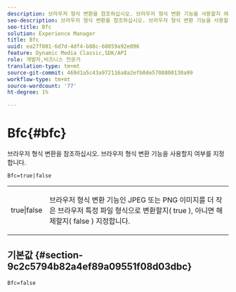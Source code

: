 ```yaml
---
description: 브라우저 형식 변환을 참조하십시오. 브라우저 형식 변환 기능을 사용할지 여부를 지정합니다.
seo-description: 브라우저 형식 변환을 참조하십시오. 브라우저 형식 변환 기능을 사용할지 여부를 지정합니다.
seo-title: Bfc
solution: Experience Manager
title: Bfc
uuid: ea27f001-6d7d-4df4-b88c-60859a92e096
feature: Dynamic Media Classic,SDK/API
role: 개발자,비즈니스 전문가
translation-type: tm+mt
source-git-commit: 469d1a5c43a972116a8a2efb0de5708800130a99
workflow-type: tm+mt
source-wordcount: '77'
ht-degree: 1%

---
```



# Bfc{#bfc}

브라우저 형식 변환을 참조하십시오. 브라우저 형식 변환 기능을 사용할지 여부를 지정합니다.

<!--<a id="section_2768B2BEEE214676AA32F17E2A0E3343"></a>-->

`Bfc=true|false`

<table id="simpletable_998CF426296945FEA48D19E33B71A17E"> 
 <tr class="strow"> 
  <td class="stentry"> <p> <span class="codeph"> true|false  </span> </p> </td> 
  <td class="stentry"> <p>브라우저 형식 변환 기능인 JPEG 또는 PNG 이미지를 더 작은 브라우저 특정 파일 형식으로 변환할지( <span class="codeph"> true </span>), 아니면 해제할지( <span class="codeph"> false </span>) 지정합니다. </p> </td> 
 </tr> 
</table>

## 기본값 {#section-9c2c5794b82a4ef89a09551f08d03dbc}

`Bfc=false`

